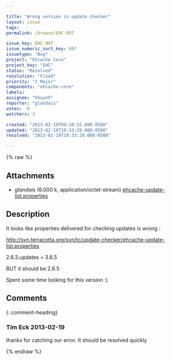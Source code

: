 ```yaml
---

title: "Wrong version in update checker"
layout: issue
tags: 
permalink: /browse/EHC-997

issue_key: EHC-997
issue_numeric_sort_key: 997
issuetype: "Bug"
project: "Ehcache Core"
project_key: "EHC"
status: "Resolved"
resolution: "Fixed"
priority: "2 Major"
components: "ehcache-core"
labels: 
assignee: "hhuynh"
reporter: "glandais"
votes:  0
watchers: 3

created: "2013-02-19T09:10:32.000-0500"
updated: "2013-02-19T18:33:29.000-0500"
resolved: "2013-02-19T18:33:29.000-0500"

---
```




{% raw %}


## Attachments

* <em>glandais</em> (6.000 k, application/octet-stream) [ehcache-update-list.properties](/attachments/EHC/EHC-997/ehcache-update-list.properties)




## Description

<div markdown="1" class="description">

It looks like properties delivered for checking updates is wrong :

http://svn.terracotta.org/svn/tc/update-checker/ehcache-update-list.properties

2.6.3.updates = 3.6.5

BUT it should be 2.6.5

Spent some time looking for this version :)

</div>

## Comments


{:.comment-heading}
### **Tim Eck** <span class="date">2013-02-19</span>

<div markdown="1" class="comment">

thanks for catching our error. It should be resolved quickly


</div>



{% endraw %}
